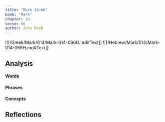 ```yaml
---
title: "Mark 14:66"
book: "Mark"
chapter: 14
verse: 66
author: John Mark
---
```

![[/Greek/Mark/014/Mark-014-066G.md#Text]]
![[/Hebrew/Mark/014/Mark-014-066H.md#Text]]

## Analysis

#### Words

#### Phrases

#### Concepts

## Reflections
